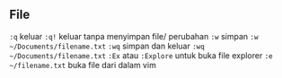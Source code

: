 ## File
`:q` keluar
`:q!` keluar tanpa menyimpan file/ perubahan
`:w` simpan
`:w ~/Documents/filename.txt`
`:wq` simpan dan keluar
`:wq ~/Documents/filename.txt`
`:Ex` atau `:Explore` untuk buka file explorer
`:e ~/filename.txt` buka file dari dalam vim
